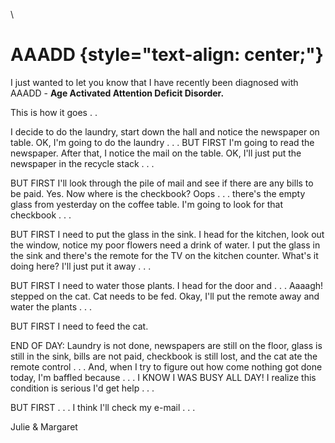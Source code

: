 <div id="wikitext">

\

<div class="vspace">

</div>

AAADD {style="text-align: center;"}
=====

<span id="excerpt"></span> I just wanted to let you know that I have
recently been diagnosed with AAADD - **Age Activated Attention Deficit
Disorder.** <span id="excerptend"></span>

This is how it goes . .

I decide to do the laundry, start down the hall and notice the newspaper
on table. OK, I'm going to do the laundry . . . BUT FIRST I'm going to
read the newspaper. After that, I notice the mail on the table. OK, I'll
just put the newspaper in the recycle stack . . .

BUT FIRST I'll look through the pile of mail and see if there are any
bills to be paid. Yes. Now where is the checkbook? Oops . . . there's
the empty glass from yesterday on the coffee table. I'm going to look
for that checkbook . . .

BUT FIRST I need to put the glass in the sink. I head for the kitchen,
look out the window, notice my poor flowers need a drink of water. I put
the glass in the sink and there's the remote for the TV on the kitchen
counter. What's it doing here? I'll just put it away . . .

BUT FIRST I need to water those plants. I head for the door and . . .
Aaaagh! stepped on the cat. Cat needs to be fed. Okay, I'll put the
remote away and water the plants . . .

BUT FIRST I need to feed the cat.

END OF DAY: Laundry is not done, newspapers are still on the floor,
glass is still in the sink, bills are not paid, checkbook is still lost,
and the cat ate the remote control . . . And, when I try to figure out
how come nothing got done today, I'm baffled because . . . I KNOW I WAS
BUSY ALL DAY! I realize this condition is serious I'd get help . . .

BUT FIRST . . . I think I'll check my e-mail . . .

Julie & Margaret

<div class="vspace">

</div>

<div style="display: none;">

Keep metadata at end of page

Summary:A humourous story on aging gracefully Parent:(Main.)<span
class="wikiword">[HumourousStuff](http://wiki.tamouse.org?n=Main.HumourousStuff?action=print)</span>
<span
class="wikiword">[IncludeMe](http://wiki.tamouse.org?n=Main.IncludeMe?action=edit)[?](http://wiki.tamouse.org?n=Main.IncludeMe?action=edit)</span>:[Main.HumourousStuff](http://wiki.tamouse.org?n=Main.HumourousStuff?action=print)
Categories:[Articles](http://wiki.tamouse.org?n=Category.Articles) Tags:
funny, aging

</div>

</div>

